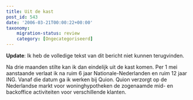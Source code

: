 ```yaml
---
title: Uit de kast
post_id: 543
date: '2006-03-21T00:00:22+00:00'
taxonomy:
    migration-status: review
    category: [Ongecategoriseerd]
---
```

**Update**: Ik heb de volledige tekst van dit bericht niet kunnen terugvinden.

Na drie maanden stilte kan ik dan eindelijk uit de kast komen. Per 1 mei aanstaande verlaat ik na ruim 6 jaar Nationale-Nederlanden en ruim 12 jaar ING. Vanaf die datum ga ik werken bij Quion. Quion verzorgt op de Nederlandse markt voor woninghypotheken de zogenaamde mid- en backoffice activiteiten voor verschillende klanten.